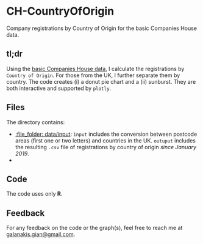 # CH-CountryOfOrigin
Company registrations by Country of Origin for the basic Companies House data.

## tl;dr 
Using the [basic Companies House data](http://download.companieshouse.gov.uk/en_output.html), I calculate the registrations by `Country of Origin`. For those from the UK, I further separate them by country. The code creates (i) a donut pie chart and a (ii) sunburst. They are both interactive and supported by `plotly`.

## Files
The directory contains:

-   [:file\_folder: data/input](/data/input): `input` includes the conversion between postcode areas (first one or two letters) and countries in the UK. `outuput` includes the resulting `.csv` file of registrations by country of origin *since January 2019*. 
-   


## Code
The code uses only **R**.

## Feedback
For any feedback on the code or the graph(s), feel free to reach me at <galanakis.gian@gmail.com>.
